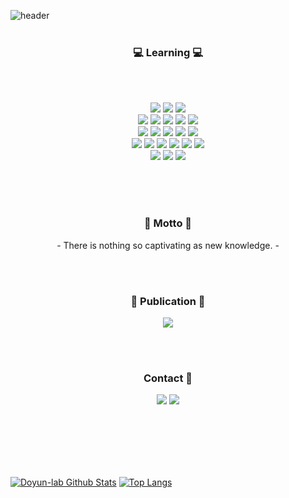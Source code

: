 ![header](https://capsule-render.vercel.app/api?type=soft&color=276DC3&height=150&section=header&text=Doyun-lab&fontSize=70&animation=twinkling)
<br>
<br>
<h3 align="center">💻 Learning 💻</h3>
<br>
<br>
<p align="center">
  <img src="https://img.shields.io/badge/R-276DC3?style=flat-square&logo=R&logoColor=white"/></a>
  <img src="https://img.shields.io/badge/Python-3766AB?style=flat-square&logo=Python&logoColor=white"/></a>
  <img src="https://img.shields.io/badge/Linux-FCC624?style=flat-square&logo=Linux&logoColor=white"/></a>
  <br>
  <img src="https://img.shields.io/badge/NumPy-013243?style=flat-square&logo=NumPy&logoColor=white"/></a>
  <img src="https://img.shields.io/badge/pandas-150458?style=flat-square&logo=pandas&logoColor=white"/></a>
  <img src="https://img.shields.io/badge/scikitlearn-F7931E?style=flat-square&logo=scikit-learn&logoColor=white"/></a>
  <img src="https://img.shields.io/badge/tensorflow-FF6F00?style=flat-square&logo=tensorflow&logoColor=white"/></a>
  <img src="https://img.shields.io/badge/Keras-D00000?style=flat-square&logo=Keras&logoColor=white"/></a>   
  <br>
  <img src="https://img.shields.io/badge/Jupyter-F37626?style=flat-square&logo=Jupyter&logoColor=white"/></a>
  <img src="https://img.shields.io/badge/Anaconda-44A833?style=flat-square&logo=Anaconda&logoColor=white"/></a>
  <img src="https://img.shields.io/badge/RStudio-75AADB?style=flat-square&logo=RStudio&logoColor=white"/></a>
  <img src="https://img.shields.io/badge/Amazon AWS-232F3E?style=flat-square&logo=amazon-aws&logoColor=white"/></a>
  <img src="https://img.shields.io/badge/Google Colab-F9AB00?style=flat-square&logo=google-colab&logoColor=white"/></a>
  <br>
  <img src="https://img.shields.io/badge/MySQL-4479A1?style=flat-square&logo=MySQL&logoColor=white"/></a>
  <img src="https://img.shields.io/badge/MariaDB-003545?style=flat-square&logo=MariaDB&logoColor=white"/></a>
  <img src="https://img.shields.io/badge/MongoDB-47A248?style=flat-square&logo=MongoDB&logoColor=white"/></a>
  <img src="https://img.shields.io/badge/Docker-2496ED?style=flat-square&logo=Docker&logoColor=white"/></a>
  <img src="https://img.shields.io/badge/Jenkins-D24939?style=flat-square&logo=Jenkins&logoColor=white"/></a>
  <img src="https://img.shields.io/badge/Overleaf-47A141?style=flat-square&logo=Overleaf&logoColor=white"/></a>
  <br>
  <img src="https://img.shields.io/badge/Java-007396?style=flat-square&logo=Java&logoColor=white"/></a>
  <img src="https://img.shields.io/badge/Tableau-E6E6E6?style=flat-square&logo=Tableau&logoColor=white"/></a>
  <img src="https://img.shields.io/badge/Apache Hadoop-D22128?style=flat-square&logo=Apache&logoColor=white"/></a></center>
</p>
<br>
<br>
<br>
<h3 align="center"> 🚀 Motto 🚀 </h3>
<p align="center"> - There is nothing so captivating as new knowledge. - </p>
<br>
<br>
<h3 align="center"> 📘 Publication 📘 </h3>
<p align="center">
  <a href="https://www.dbpia.co.kr/journal/articleDetail?nodeId=NODE10530030"><img src="https://img.shields.io/badge/Paper 1-2B579A?style=flat-square&logo=Word&logoColor=white&link=https://www.dbpia.co.kr/journal/articleDetail?nodeId=NODE10530030"/></a>
</p>
<br>
<br>
<h3 align="center"> Contact 💬 </h3>
<p align="center">
  <a href="https://medium.com/doyuns-lab"><img src="https://img.shields.io/badge/Dev blog-12100E?style=flat-square&logo=Medium&logoColor=white&link=https://medium.com/doyuns-lab"/></a>
  <a href="mailto:dy20181480@gmail.com"><img src="https://img.shields.io/badge/Gmail-EA4335?style=flat-square&logo=Gmail&logoColor=white&link=dy20181480@gmail.com"/></a>
</p>
<br>
<br>
<br>
<br>
<br>

[![Doyun-lab Github Stats](https://github-readme-stats.vercel.app/api?username=Doyun-lab&hide=issues&show_icons=true)](https://github.com/anuraghazra/github-readme-stats)
[![Top Langs](https://github-readme-stats.vercel.app/api/top-langs/?username=Doyun-lab&layout=compact)](https://github.com/anuraghazra/github-readme-stats)


